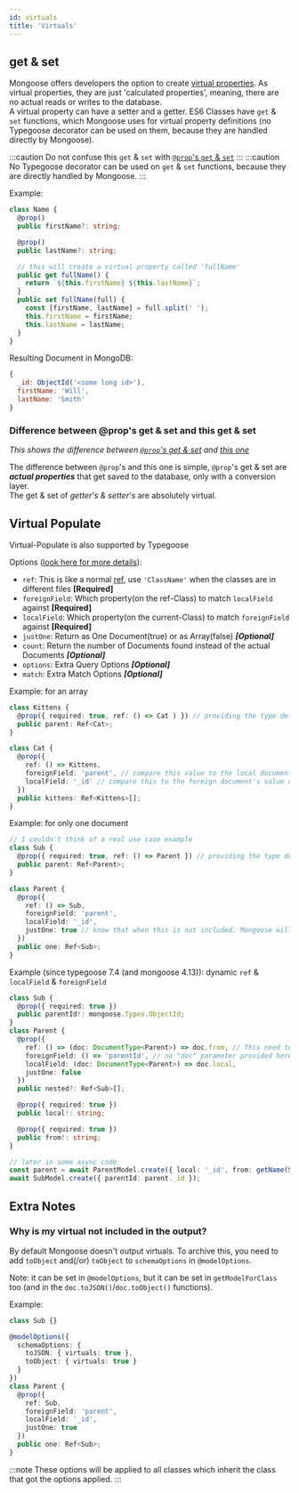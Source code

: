 ```yaml
---
id: virtuals
title: 'Virtuals'
---
```


## get & set

Mongoose offers developers the option to create [virtual properties](http://mongoosejs.com/docs/api.html#schema_Schema-virtual). As virtual properties, they are just 'calculated properties', meaning, there are no actual reads or writes to the database.<br/>
A virtual property can have a setter and a getter. ES6 Classes have `get` & `set` functions, which Mongoose uses for virtual property definitions (no Typegoose decorator can be used on them, because they are handled directly by Mongoose).

:::caution
Do not confuse this `get` & `set` with [`@prop`'s `get` & `set`](api/decorators/prop.md#get--set)
:::
:::caution
No Typegoose decorator can be used on `get` & `set` functions, because they are directly handled by Mongoose.
:::

Example:

```ts
class Name {
  @prop()
  public firstName?: string;

  @prop()
  public lastName?: string;

  // this will create a virtual property called 'fullName'
  public get fullName() {
    return `${this.firstName} ${this.lastName}`;
  }
  public set fullName(full) {
    const [firstName, lastName] = full.split(' ');
    this.firstName = firstName;
    this.lastName = lastName;
  }
}
```

Resulting Document in MongoDB:

```js
{
  _id: ObjectId('<some long id>'),
  firstName: 'Will',
  lastName: 'Smith'
}
```

### Difference between @prop's get & set and this get & set

*This shows the difference between [`@prop`'s get & set](api/decorators/prop.md#get--set) and [this one](api/virtuals.md#get--set)*

The difference between `@prop`'s and this one is simple, `@prop`'s get & set are ***actual properties*** that get saved to the database, only with a conversion layer.  
The get & set of *getter's & setter's* are absolutely virtual.

## Virtual Populate

Virtual-Populate is also supported by Typegoose

Options ([look here for more details](https://mongoosejs.com/docs/api/schema.html#schema_Schema-virtual)):

- `ref`: This is like a normal [ref](https://typegoose.github.io/typegoose/docs/api/decorators/prop/#ref), use `'ClassName'` when the classes are in different files **[Required]**
- `foreignField`: Which property(on the ref-Class) to match `localField` against **[Required]**
- `localField`: Which property(on the current-Class) to match `foreignField` against **[Required]**
- `justOne`: Return as One Document(true) or as Array(false) ***[Optional]***
- `count`: Return the number of Documents found instead of the actual Documents ***[Optional]***
- `options`: Extra Query Options ***[Optional]***
- `match`: Extra Match Options ***[Optional]***

Example: for an array

```ts
class Kittens {
  @prop({ required: true, ref: () => Cat ) }) // providing the type deferred
  public parent: Ref<Cat>;
}

class Cat {
  @prop({
    ref: () => Kittens,
    foreignField: 'parent', // compare this value to the local document populate is called on
    localField: '_id' // compare this to the foreign document's value defined in "foreignField"
  })
  public kittens: Ref<Kittens>[];
}
```

Example: for only one document

```ts
// I couldn't think of a real use case example
class Sub {
  @prop({ required: true, ref: () => Parent }) // providing the type deferred
  public parent: Ref<Parent>;
}

class Parent {
  @prop({
    ref: () => Sub,
    foreignField: 'parent',
    localField: '_id',
    justOne: true // know that when this is not included, Mongoose will return an array
  })
  public one: Ref<Sub>;
}
```

Example (since typegoose 7.4 (and mongoose 4.13)): dynamic `ref` & `localField` & `foreignField`

```ts
class Sub {
  @prop({ required: true })
  public parentId!: mongoose.Types.ObjectId;
}
class Parent {
  @prop({
    ref: () => (doc: DocumentType<Parent>) => doc.from, // This need to be written this way, because since "typegoose@7.1" typegoose evaluates the first ref-function
    foreignField: () => 'parentId', // no "doc" parameter provided here
    localField: (doc: DocumentType<Parent>) => doc.local,
    justOne: false
  })
  public nested?: Ref<Sub>[];

  @prop({ required: true })
  public local!: string;

  @prop({ required: true })
  public from!: string;
}

// later in some async code
const parent = await ParentModel.create({ local: '_id', from: getName(Sub) });
await SubModel.create({ parentId: parent._id });
```

## Extra Notes

### Why is my virtual not included in the output?

By default Mongoose doesn't output virtuals. To archive this, you need to add `toObject` and(/or) `toObject` to `schemaOptions` in `@modelOptions`.

Note: it can be set in `@modelOptions`, but it can be set in `getModelForClass` too (and in the `doc.toJSON()`/`doc.toObject()` functions).

Example:

```ts
class Sub {}

@modelOptions({
  schemaOptions: {
    toJSON: { virtuals: true },
    toObject: { virtuals: true }
  }
})
class Parent {
  @prop({
    ref: Sub,
    foreignField: 'parent',
    localField: '_id',
    justOne: true
  })
  public one: Ref<Sub>;
}
```

:::note
These options will be applied to all classes which inherit the class that got the options applied.
:::
